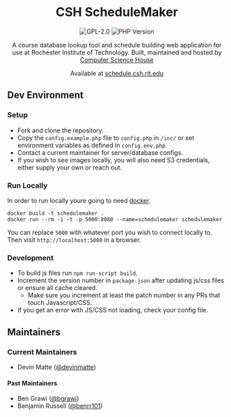 <div align="center">

CSH Schedule**Maker**
=====================

![GPL-2.0](https://img.shields.io/github/license/computersciencehouse/schedulemaker.svg)
![PHP Version](https://img.shields.io/badge/php-7.3-blue)

A course database lookup tool and schedule building web application for use at Rochester Institute of Technology.
Built, maintained and hosted by [Computer Science House](https://csh.rit.edu)

Available at [schedule.csh.rit.edu](https://schedule.csh.rit.edu)

</div>

## Dev Environment

### Setup
- Fork and clone the repository.
- Copy the `config.example.php` file to `config.php` in `/inc/` or set environment variables as defined in `config.env.php`.
- Contact a current maintainer for server/database configs.
- If you wish to see images locally, you will also need S3 credentials, either supply your own or reach out.

### Run Locally
In order to run locally youre going to need [docker](https://www.docker.com/).

```
docker build -t schedulemaker .
docker run --rm -i -t -p 5000:8080 --name=schedulemaker schedulemaker
```

You can replace `5000` with whatever port you wish to connect locally to. Then visit `http://localhost:5000` in a browser.

### Development
- To build js files run `npm run-script build`.
- Increment the version number in `package.json` after updating js/css files or ensure all cache cleared.
  - Make sure you increment at least the patch number in any PRs that touch Javascript/CSS.
- If you get an error with JS/CSS not loading, check your config file.

## Maintainers

### Current Maintainers
- Devin Matte ([@devinmatte](https://github.com/devinmatte))

#### Past Maintainers
- Ben Grawi ([@bgrawi](https://github.com/bgrawi))
- Benjamin Russell ([@benrr101](https://github.com/benrr101))
